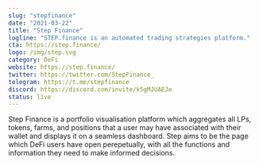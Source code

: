 ```yaml
---
slug: "stepfinance"
date: "2021-03-22"
title: "Step Finance"
logline: "STEP.finance is an automated trading strategies platform."
cta: https://step.finance/
logo: /img/step.svg
category: DeFi
website: https://step.finance/
twitter: https://twitter.com/StepFinance_
telegram: https://t.me/stepfinance
discord: https://discord.com/invite/k5gMJUAEJe
status: live
---
```


Step Finance is a portfolio visualisation platform which aggregates all LPs, tokens, farms, and positions that a user may have associated with their wallet and displays it on a seamless dashboard. Step aims to be the page which DeFi users have open perepetually, with all the functions and information they need to make informed decisions.
